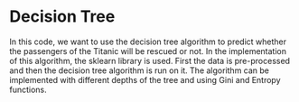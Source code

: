 # Decision Tree

In this code, we want to use the decision tree algorithm to predict whether the passengers of the Titanic will be rescued or not.
In the implementation of this algorithm, the sklearn library is used.
First the data is pre-processed and then the decision tree algorithm is run on it.
The algorithm can be implemented with different depths of the tree and using Gini and Entropy functions.